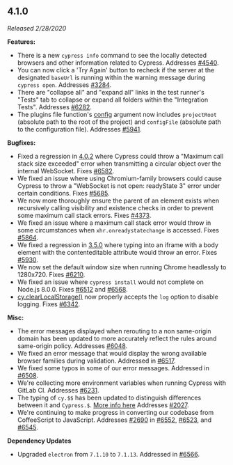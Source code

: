 ## 4.1.0

_Released 2/28/2020_

**Features:**

- There is a new `cypress info` command to see the locally detected browsers and
  other information related to Cypress. Addresses
  [#4540](https://github.com/cypress-io/cypress/issues/4540).
- You can now click a 'Try Again' button to recheck if the server at the
  designated `baseUrl` is running within the warning message during
  `cypress open`. Addresses
  [#3284](https://github.com/cypress-io/cypress/issues/3284).
- There are "collapse all" and "expand all" links in the test runner's "Tests"
  tab to collapse or expand all folders within the "Integration Tests".
  Addresses [#6282](https://github.com/cypress-io/cypress/issues/6282).
- The plugins file function's [config](/api/plugins/configuration-api) argument
  now includes `projectRoot` (absolute path to the root of the project) and
  `configFile` (absolute path to the configuration file). Addresses
  [#5941](https://github.com/cypress-io/cypress/issues/5941).

**Bugfixes:**

- Fixed a regression in [4.0.2](#4-0-2) where Cypress could throw a "Maximum
  call stack size exceeded" error when transmitting a circular object over the
  internal WebSocket. Fixes
  [#6582](https://github.com/cypress-io/cypress/issues/6582).
- We fixed an issue where using Chromium-family browsers could cause Cypress to
  throw a "WebSocket is not open: readyState 3" error under certain conditions.
  Fixes [#5685](https://github.com/cypress-io/cypress/issues/5685).
- We now more thoroughly ensure the parent of an element exists when recursively
  calling visibility and existence checks in order to prevent some maximum call
  stack errors. Fixes
  [#4373](https://github.com/cypress-io/cypress/issues/4373).
- We fixed an issue where a maximum call stack error would throw in some
  circumstances when `xhr.onreadystatechange` is accessed. Fixes
  [#5864](https://github.com/cypress-io/cypress/issues/5864).
- We fixed a regression in [3.5.0](#3-5-0) where typing into an iframe with a
  body element with the contenteditable attribute would throw an error. Fixes
  [#5930](https://github.com/cypress-io/cypress/issues/5930).
- We now set the default window size when running Chrome headlessly to 1280x720.
  Fixes [#6210](https://github.com/cypress-io/cypress/issues/6210).
- We fixed an issue where `cypress install` would not complete on Node.js 8.0.0.
  Fixes [#6512](https://github.com/cypress-io/cypress/issues/6512) and
  [#6568](https://github.com/cypress-io/cypress/issues/6568).
- [cy.clearLocalStorage()](/api/commands/clearlocalstorage) now properly accepts
  the `log` option to disable logging. Fixes
  [#6342](https://github.com/cypress-io/cypress/issues/6342).

**Misc:**

- The error messages displayed when rerouting to a non same-origin domain has
  been updated to more accurately reflect the rules around same-origin policy.
  Addresses [#6048](https://github.com/cypress-io/cypress/issues/6048).
- We fixed an error message that would display the wrong available browser
  families during validation. Addressed in
  [#6517](https://github.com/cypress-io/cypress/pull/6517).
- We fixed some typos in some of our error messages. Addressed in
  [#6508](https://github.com/cypress-io/cypress/pull/6508).
- We're collecting more environment variables when running Cypress with GitLab
  CI. Addresses [#6231](https://github.com/cypress-io/cypress/issues/6231).
- The typing of `cy.$$` has been updated to distinguish differences between it
  and `Cypress.$`. [More info here](/api/utilities/$#Cypress-vs-cy) Addresses
  [#2027](https://github.com/cypress-io/cypress/issues/2027).
- We're continuing to make progress in converting our codebase from CoffeeScript
  to JavaScript. Addresses
  [#2690](https://github.com/cypress-io/cypress/issues/2690) in
  [#6552](https://github.com/cypress-io/cypress/pull/6552),
  [#6523](https://github.com/cypress-io/cypress/pull/6523), and
  [#6545](https://github.com/cypress-io/cypress/pull/6545).

**Dependency Updates**

- Upgraded `electron` from `7.1.10` to `7.1.13`. Addressed in
  [#6566](https://github.com/cypress-io/cypress/pull/6566).

